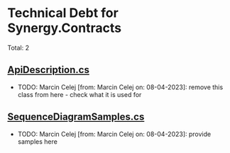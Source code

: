 ﻿# Technical Debt for Synergy.Contracts

Total: 2

## [ApiDescription.cs](../../../Synergy.Architecture.Diagrams/Api/ApiDescription.cs)
- TODO: Marcin Celej [from: Marcin Celej on: 08-04-2023]: remove this class from here - check what it is used for

## [SequenceDiagramSamples.cs](../../Samples/SequenceDiagramSamples.cs)
- TODO: Marcin Celej [from: Marcin Celej on: 08-04-2023]: provide samples here
